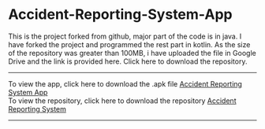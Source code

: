 # Accident-Reporting-System-App
This is the project forked from github, major part of the code is in java. I have forked the project and programmed the rest part in kotlin. As the size of the repository was greater than 100MB, i have uploaded the file in Google Drive and the link is provided here. Click here to download the repository.
<br><hr>To view the app, click here to download the .apk file <a href="https://drive.google.com/open?id=1qXjMgGyVuqaBfKZwr9I4l8wMnT_LNxjE">Accident Reporting System App</a>
<br>
To view the repository, click here to download the repository <a href="https://drive.google.com/open?id=1XXpi5zcfLOfxvkCDoe90acX9SNqnq27R">Accident Reporting System</a>
<hr>
